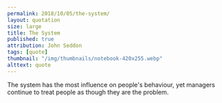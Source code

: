 ```yaml
---
permalink: 2018/10/05/the-system/
layout: quotation
size: large
title: The System
published: true
attribution: John Seddon
tags: [quote]
thumbnail: "/img/thumbnails/notebook-420x255.webp"
alttext: quote
---
```


The system has the most influence on people's behaviour, yet managers
continue to treat people as though they are the problem.
